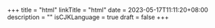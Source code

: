 +++
title = "html"
linkTitle = "html"
date = 2023-05-17T11:11:20+08:00
description = ""
isCJKLanguage = true
draft = false
+++